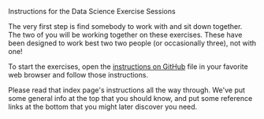 Instructions for the Data Science Exercise Sessions

The very first step is find somebody to work with and sit down together. The two of you will be working together on these exercises.  These have been designed to work best two two people (or occasionally three), not with one!

To start the exercises, open the [instructions on GitHub](https://github.com/bobjacobsen/csc-exercises/blob/master/DataScience/README.md) file in your favorite web browser and follow those instructions.

Please read that index page's instructions all the way through.  We've put some general info at the top that you should know, and put some reference links at the bottom that you might later discover you need.
